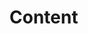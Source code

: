 <html>
<head>
	<title>Welcome to the world of nenjas</title>
</head>
<body>
	<h1>Content</h1>

</body>
</html>
